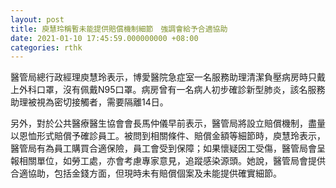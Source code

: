 ```yaml
---
layout: post
title: 庾慧玲稱暫未能提供賠償機制細節　強調會給予合適協助
date: 2021-01-10 17:45:59.000000000 +08:00
categories: rthk
---
```


醫管局總行政經理庾慧玲表示，博愛醫院急症室一名服務助理清潔負壓病房時只戴上外科口罩，沒有佩戴N95口罩。病房曾有一名病人初步確診新型肺炎，該名服務助理被視為密切接觸者，需要隔離14日。

另外，對於公共醫療醫生協會會長馬仲儀早前表示，醫管局將設立賠償機制，盡量以恩恤形式賠償予確診員工。被問到相關條件、賠償金額等細節時，庾慧玲表示，醫管局有為員工購買合適保險，員工會受到保障；如果懷疑因工受傷，醫管局會呈報相關單位，如勞工處，亦會考慮專家意見，追蹤感染源頭。她說，醫管局會提供合適協助，包括金錢方面，但現時未有賠償個案及未能提供確實細節。
